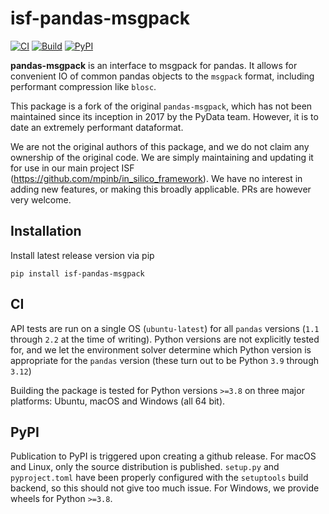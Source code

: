 # isf-pandas-msgpack

[![CI](https://github.com/mpinb/isf-pandas-msgpack/actions/workflows/ci.yml/badge.svg)](https://github.com/mpinb/isf-pandas-msgpack/actions/workflows/ci.yml)
[![Build](https://github.com/mpinb/isf-pandas-msgpack/actions/workflows/build.yml/badge.svg)](https://github.com/mpinb/isf-pandas-msgpack/actions/workflows/build.yml)
[![PyPI](https://github.com/mpinb/isf-pandas-msgpack/actions/workflows/publish.yml/badge.svg)](https://pypi.org/project/isf-pandas-msgpack/)

**pandas-msgpack** is an interface to msgpack for pandas. It allows for convenient IO of common pandas objects to the `msgpack` format, 
including performant compression like `blosc`.

This package is a fork of the original `pandas-msgpack`, which has not been maintained since
its inception in 2017 by the PyData team. However, it is to date an extremely performant dataformat.

We are not the original authors of this package, and we do not claim any ownership of the original code. 
We are simply maintaining and updating it for use in our main project ISF (https://github.com/mpinb/in_silico_framework).
We have no interest in adding new features, or making this broadly applicable. PRs are however very welcome.

## Installation

Install latest release version via pip

```shell
pip install isf-pandas-msgpack
```

## CI

API tests are run on a single OS (`ubuntu-latest`) for all `pandas` versions (`1.1` through `2.2` at the time of writing). 
Python versions are not explicitly tested for, and we let the environment solver determine which Python version is appropriate for the `pandas` version (these turn out to be Python `3.9` through `3.12`)

Building the package is tested for Python versions `>=3.8` on three major platforms: Ubuntu, macOS and Windows (all 64 bit).

## PyPI

Publication to PyPI is triggered upon creating a github release.
For macOS and Linux, only the source distribution is published. `setup.py` and `pyproject.toml` have been properly configured with the `setuptools` build backend, so this should not give too much issue.
For Windows, we provide wheels for Python `>=3.8`.